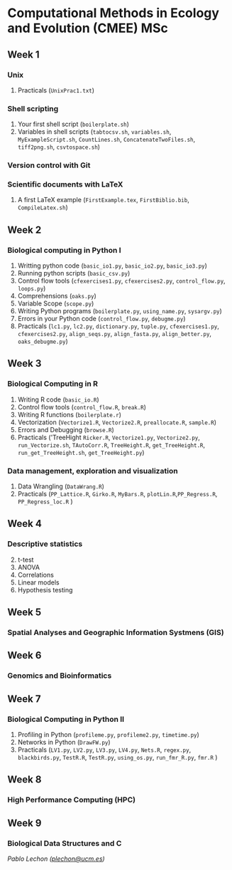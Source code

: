 # Computational Methods in Ecology and Evolution (CMEE) MSc


## Week 1

### Unix
1. Practicals (`UnixPrac1.txt`)
### Shell scripting 
1. Your first shell script (`boilerplate.sh`)
2. Variables in shell scripts (`tabtocsv.sh`, `variables.sh`, `MyExampleScript.sh`, `CountLines.sh`, `ConcatenateTwoFiles.sh`, `tiff2png.sh`, `csvtospace.sh`)
### Version control with Git
### Scientific documents with LaTeX 
1. A first LaTeX example (`FirstExample.tex`, `FirstBiblio.bib`, `CompileLatex.sh`)

## Week 2 

### Biological computing in Python I
1. Writting python code (`basic_io1.py`, `basic_io2.py`, `basic_io3.py`)
2. Running python scripts (`basic_csv.py`)
3. Control flow tools (`cfexercises1.py`, `cfexercises2.py`, `control_flow.py`, `loops.py`)
4. Comprehensions (`oaks.py`)
5. Variable Scope (`scope.py`)
6. Writing Python programs (`boilerplate.py`, `using_name.py`, `sysargv.py`)
8. Errors in your Python code (`control_flow.py`, `debugme.py`)
7. Practicals (`lc1.py`, `lc2.py`, `dictionary.py`, `tuple.py`, `cfexercises1.py`, `cfexercises2.py`, `align_seqs.py`, `align_fasta.py`, `align_better.py`, `oaks_debugme.py`)

## Week 3
### Biological Computing in R
1. Writing R code (`basic_io.R`)
2. Control flow tools (`control_flow.R`, `break.R`)
3. Writing R functions (`boilerplate.r`)
4. Vectorization (`Vectorize1.R`, `Vectorize2.R`, `preallocate.R`, `sample.R`)
5. Errors and Debugging (`browse.R`)
6. Practicals ('TreeHight `Ricker.R`, `Vectorize1.py`, `Vectorize2.py`, `run_Vectorize.sh`, `TAutoCorr.R`, `TreeHeight.R`, `get_TreeHeight.R`, `run_get_TreeHeight.sh`, `get_TreeHeight.py`)
### Data management, exploration and visualization
1. Data Wrangling (`DataWrang.R`)
2. Practicals (`PP_Lattice.R`, `Girko.R`, `MyBars.R`, `plotLin.R`,`PP_Regress.R`, `PP_Regress_loc.R` )
## Week 4
### Descriptive statistics
2. t-test
3. ANOVA
4. Correlations
5. Linear models
6. Hypothesis testing
## Week 5
### Spatial Analyses and Geographic Information Systmens (GIS)
## Week 6
### Genomics and Bioinformatics
## Week 7
### Biological Computing in Python II
1. Profiling in Python (`profileme.py`, `profileme2.py`, `timetime.py`)
2. Networks in Python (`DrawFW.py`)
3. Practicals (`LV1.py`, `LV2.py`, `LV3.py`, `LV4.py`, `Nets.R`, `regex.py`, `blackbirds.py`, `TestR.R`, `TestR.py`, `using_os.py`, `run_fmr_R.py`, `fmr.R` )
## Week 8
### High Performance Computing (HPC)
## Week 9
### Biological Data Structures and C

    


*Pablo Lechon (plechon@ucm.es)*
